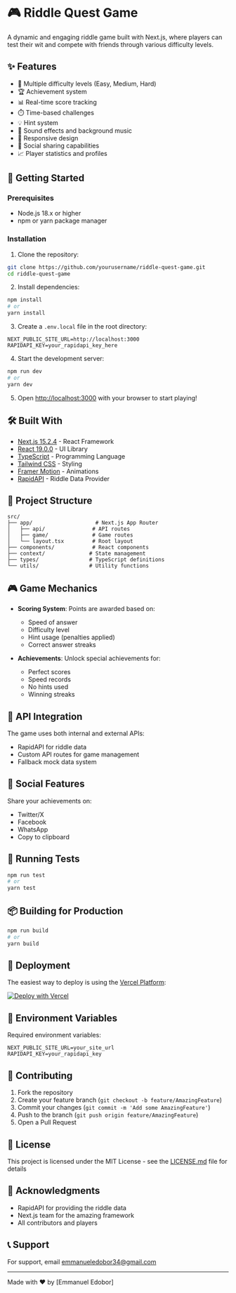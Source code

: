 # 🎮 Riddle Quest Game

A dynamic and engaging riddle game built with Next.js, where players can test their wit and compete with friends through various difficulty levels.

## ✨ Features

- 🧩 Multiple difficulty levels (Easy, Medium, Hard)
- 🏆 Achievement system
- 📊 Real-time score tracking
- ⏱️ Time-based challenges
- 💡 Hint system
- 🎵 Sound effects and background music
- 📱 Responsive design
- 🔗 Social sharing capabilities
- 📈 Player statistics and profiles

## 🚀 Getting Started

### Prerequisites

- Node.js 18.x or higher
- npm or yarn package manager

### Installation

1. Clone the repository:
```bash
git clone https://github.com/yourusername/riddle-quest-game.git
cd riddle-quest-game
```

2. Install dependencies:
```bash
npm install
# or
yarn install
```

3. Create a `.env.local` file in the root directory:
```env
NEXT_PUBLIC_SITE_URL=http://localhost:3000
RAPIDAPI_KEY=your_rapidapi_key_here
```

4. Start the development server:
```bash
npm run dev
# or
yarn dev
```

5. Open [http://localhost:3000](http://localhost:3000) with your browser to start playing!

## 🛠️ Built With

- [Next.js 15.2.4](https://nextjs.org/) - React Framework
- [React 19.0.0](https://reactjs.org/) - UI Library
- [TypeScript](https://www.typescriptlang.org/) - Programming Language
- [Tailwind CSS](https://tailwindcss.com/) - Styling
- [Framer Motion](https://www.framer.com/motion/) - Animations
- [RapidAPI](https://rapidapi.com/) - Riddle Data Provider

## 📁 Project Structure

```
src/
├── app/                    # Next.js App Router
│   ├── api/               # API routes
│   ├── game/              # Game routes
│   └── layout.tsx         # Root layout
├── components/            # React components
├── context/              # State management
├── types/                # TypeScript definitions
└── utils/                # Utility functions
```

## 🎮 Game Mechanics

- **Scoring System**: Points are awarded based on:
  - Speed of answer
  - Difficulty level
  - Hint usage (penalties applied)
  - Correct answer streaks

- **Achievements**: Unlock special achievements for:
  - Perfect scores
  - Speed records
  - No hints used
  - Winning streaks

## 🔄 API Integration

The game uses both internal and external APIs:
- RapidAPI for riddle data
- Custom API routes for game management
- Fallback mock data system

## 📱 Social Features

Share your achievements on:
- Twitter/X
- Facebook
- WhatsApp
- Copy to clipboard

## 🧪 Running Tests

```bash
npm run test
# or
yarn test
```

## 📦 Building for Production

```bash
npm run build
# or
yarn build
```

## 🚀 Deployment

The easiest way to deploy is using the [Vercel Platform](https://vercel.com):

[![Deploy with Vercel](https://vercel.com/button)](https://vercel.com/new/clone?repository-url=https://github.com/yourusername/riddle-quest-game)

## 📝 Environment Variables

Required environment variables:

```env
NEXT_PUBLIC_SITE_URL=your_site_url
RAPIDAPI_KEY=your_rapidapi_key
```

## 🤝 Contributing

1. Fork the repository
2. Create your feature branch (`git checkout -b feature/AmazingFeature`)
3. Commit your changes (`git commit -m 'Add some AmazingFeature'`)
4. Push to the branch (`git push origin feature/AmazingFeature`)
5. Open a Pull Request

## 📄 License

This project is licensed under the MIT License - see the [LICENSE.md](LICENSE.md) file for details

## 👏 Acknowledgments

- RapidAPI for providing the riddle data
- Next.js team for the amazing framework
- All contributors and players

## 📞 Support

For support, email emmanueledobor34@gmail.com

---

Made with ❤️ by [Emmanuel Edobor]
